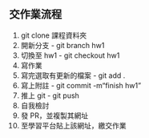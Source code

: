 ## 交作業流程

1. git clone 課程資料夾
1. 開新分支 - git branch hw1
1. 切換至 hw1 - git checkout hw1
1. 寫作業
1. 寫完選取有更新的檔案 - git add .
1. 寫上附註 - git commit -m“finish hw1”
1. 推上 git - git push
1. 自我檢討
1. 發 PR，並複製其網址
1. 至學習平台貼上該網址，繳交作業

